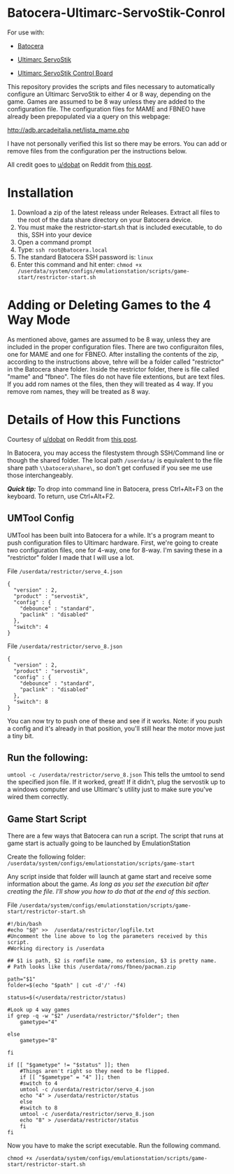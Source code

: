 # Batocera-Ultimarc-ServoStik-Conrol
For use with:
-  [Batocera](https://batocera.org)

-  [Ultimarc ServoStik](https://www.ultimarc.com/arcade-controls/joysticks/servostik/)
-  [Ultimarc ServoStik Control Board](https://www.ultimarc.com/arcade-controls/joysticks/servostik-control-board/)

This repository provides the scripts and files necessary to automatically configure an Ultimarc ServoStik to either 4 or 8 way, depending on the game.  Games are assumed to be 8 way unless they are added to the configuration file.  The configuration files for MAME and FBNEO have already been prepopulated via a query on this webpage:

http://adb.arcadeitalia.net/lista_mame.php

I have not personally verified this list so there may be errors. You can add or remove files from the configuration per the instructions below. 

All credit goes to [u/dobat](https://www.reddit.com/user/dotbat/) on Reddit from [this post](https://www.reddit.com/r/batocera/comments/1czqurz/tutorial_ultimarc_servostik_automatically_change/?show=original).




#  Installation

1.  Download a zip of the latest releass under Releases.  Extract all files to the root of the data share directory on your Batocera device.
2.  You must make the restrictor-start.sh that is included executable, to do this, SSH into your device
3.  Open a command prompt
4.  Type: `ssh root@batocera.local`
5.  The standard Batocera SSH password is: `linux`
6.  Enter this command and hit enter:
`chmod +x /userdata/system/configs/emulationstation/scripts/game-start/restrictor-start.sh`

# Adding or Deleting Games to the 4 Way Mode

As mentioned above, games are assumed to be 8 way, unless they are included in the proper configuration files.  There are two configuraiton files, one for MAME and one for FBNEO. After installing the contents of the zip, according to the instructions above, tehre will be a folder called "restrictor" in the Batocera share folder.  Inside the restrictor folder, there is file called "mame" and "fbneo".  The files do not have file extentions, but are text files.  If you add rom names ot the files, then they will treated as 4 way.  If you remove rom names, they will be treated as 8 way.  

# Details of How this Functions
Courtesy of [u/dobat](https://www.reddit.com/user/dotbat/) on Reddit from [this post](https://www.reddit.com/r/batocera/comments/1czqurz/tutorial_ultimarc_servostik_automatically_change/?show=original).

In Batocera, you may access the filestystem through SSH/Command line or though the shared folder. The local path `/userdata/` is equivalent to the file share path `\\batocera\share\`, so don't get confused if you see me use those interchangeably.

***Quick tip:*** To drop into command line in Batocera, press Ctrl+Alt+F3 on the keyboard. To return, use Ctrl+Alt+F2.

## UMTool Config

UMTool has been built into Batocera for a while. It's a program meant to push configuration files to Ultimarc hardware. First, we're going to create two configuration files, one for 4-way, one for 8-way. I'm saving these in a "restrictor" folder I made that I will use a lot.

File `/userdata/restrictor/servo_4.json`

```
{
  "version" : 2,
  "product" : "servostik",
  "config" : {
    "debounce" : "standard",
    "paclink" : "disabled"
  },
  "switch": 4
}
```

File `/userdata/restrictor/servo_8.json`
```
{
  "version" : 2,
  "product" : "servostik",
  "config" : {
    "debounce" : "standard",
    "paclink" : "disabled"
  },
  "switch": 8
}
```

You can now try to push one of these and see if it works. Note: if you push a config and it's already in that position, you'll still hear the motor move just a tiny bit.

## Run the following:

`umtool -c /userdata/restrictor/servo_8.json`
This tells the umtool to send the specified json file. If it worked, great! If it didn't, plug the servostik up to a windows computer and use Ultimarc's utility just to make sure you've wired them correctly.



## Game Start Script

There are a few ways that Batocera can run a script. The script that runs at game start is actually going to be launched by EmulationStation

Create the following folder: `/userdata/system/configs/emulationstation/scripts/game-start`

Any script inside that folder will launch at game start and receive some information about the game. *As long as you set the execution bit after creating the file. I'll show you how to do that at the end of this section.*

File `/userdata/system/configs/emulationstation/scripts/game-start/restrictor-start.sh`
```
#!/bin/bash
#echo "$@" >>  /userdata/restrictor/logfile.txt
#Uncomment the line above to log the parameters received by this script.
#Working directory is /userdata

## $1 is path, $2 is romfile name, no extension, $3 is pretty name.
# Path looks like this /userdata/roms/fbneo/pacman.zip

path="$1"
folder=$(echo "$path" | cut -d'/' -f4)

status=$(</userdata/restrictor/status)

#Look up 4 way games
if grep -q -w "$2" /userdata/restrictor/"$folder"; then
    gametype="4"

else
    gametype="8"

fi

if [[ "$gametype" != "$status" ]]; then
    #Things aren't right so they need to be flipped.
    if [[ "$gametype" = "4" ]]; then
    #switch to 4
    umtool -c /userdata/restrictor/servo_4.json
    echo "4" > /userdata/restrictor/status
    else
    #switch to 8
    umtool -c /userdata/restrictor/servo_8.json
    echo "8" > /userdata/restrictor/status
    fi
fi
```
Now you have to make the script executable. Run the following command.

`chmod +x /userdata/system/configs/emulationstation/scripts/game-start/restrictor-start.sh`







